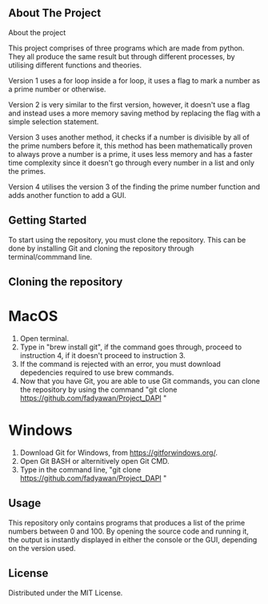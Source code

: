## About The Project
About the project </br>
<p>This project comprises of three programs which are made from python. They all produce the same result but through different processes, by utilising different functions and theories. </p>
<p>Version 1 uses a for loop inside a for loop, it uses a flag to mark a number as a prime number or otherwise. 
<p>Version 2 is very similar to the first version, however, it doesn't use a flag and instead uses a more memory saving method by replacing the flag with a simple selection statement. </p>
<p>Version 3 uses another method, it checks if a number is divisible by all of the prime numbers before it, this method has been mathematically proven to always prove a number is a prime, it uses less memory and has a faster time complexity since it doesn't go through every number in a list and only the primes.</p>
<p>Version 4 utilises the version 3 of the finding the prime number function and adds another function to add a GUI.</p>


## Getting Started
To start using the repository, you must clone the repository.
This can be done by installing Git and cloning the repository through terminal/commmand line.

## Cloning the repository
# MacOS
1. Open terminal.
2. Type in "brew install git", if the command goes through, proceed to instruction 4, if it doesn't proceed to instruction 3.
3. If the command is rejected with an error, you must download depedencies required to use brew commands.
4. Now that you have Git, you are able to use Git commands, you can clone the repository by using the command "git clone https://github.com/fadyawan/Project_DAPI "

# Windows
1. Download Git for Windows, from https://gitforwindows.org/.
2. Open Git BASH or alternitively open Git CMD.
3. Type in the command line, "git clone https://github.com/fadyawan/Project_DAPI "

## Usage
This repository only contains programs that produces a list of the prime numbers between 0 and 100. By opening the source code and running it, the output is instantly displayed in either the console or the GUI, depending on the version used.

## License
Distributed under the MIT License.

